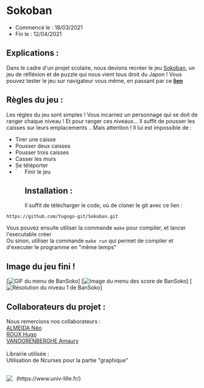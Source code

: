 # Sokoban
- Commencé le : 18/03/2021
- Fin le : 12/04/2021

## Explications :  
Dans le cadre d'un projet scolaire, nous devions recréer le jeu [Sokoban](https://fr.wikipedia.org/wiki/Sokoban), un jeu de réfléxion et de puzzle qui nous vient tous droit du Japon !
Vous pouvez tester le jeu sur navigateur vous même, en passant par ce **[lien](https://sokoban.info/)**

## Règles du jeu :
Les règles du jeu sont simples !
Vous incarnez un personnage qui se doit de ranger chaque niveau !
Et pour ranger ces niveaux... Il suffit de pousser les caisses sur leurs emplacements ..
Mais attention !
Il lui est impossible de :
- Tirer une caisse
- Pousser deux caisses
- Pousser trois caisses
- Casser les murs 
- Se téléporter
- Finir le jeu <img align="center" style="float: left; margin: 0 10px 0 0;" src="https://i.imgur.com/KAqRB7y.png" height=3% width=3%/>

## Installation :
Il suffit de télécharger le code, où de cloner le git avec ce lien :
```
https://github.com/Yugogo-git/Sokoban.git
```
Vous pouvez ensuite utiliser la commande `make` pour compiler, et lancer l'executable créer  
Ou sinon, utiliser la commande `make run` qui permet de compiler et d'executer le programme en "même temps"  

## Image du jeu fini !
[![GIF du menu de BanSoko](https://imgur.com/g50Mi4g)] [![Image du menu des score de BanSoko](https://imgur.com/GBwQa6j )]
[![Résolution du niveau 1 de BanSoko]( )] 

## Collaborateurs du projet :  
Nous remercions nos collaborateurs :</br>
[ALMEIDA Néo](https://github.com/Ninhache)</br>
[ROUX Hugo](https://github.com/Yugogo-git)</br>
[VANOORENBERGHE Amaury](https://github.com/REHERC)</br>
<br>
Librairie utilisée :  
Utilisation de Ncurses pour la partie "graphique"  

<br>
<img align="left" style="float: center; margin: 0 10px 0 0;" src="https://upload.wikimedia.org/wikipedia/en/thumb/1/15/University_of_Lille_%28logo%29.svg/220px-University_of_Lille_%28logo%29.svg.png"/>(https://www.univ-lille.fr/)

<br>
<br>
<br>